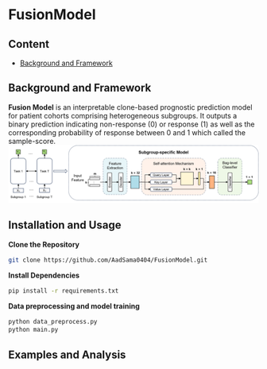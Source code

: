 # FusionModel

## Content
- [Background and Framework](https://github.com/AadSama0404/FusionModel/blob/main/README.md#background-and-framework)

## Background and Framework
**Fusion Model** is an interpretable clone-based prognostic prediction model for patient cohorts comprising heterogeneous subgroups. It outputs a binary prediction indicating non-response (0) or response (1) as well as the corresponding probability of response between 0 and 1 which called the sample-score.
![](Overview.png)

## Installation and Usage
**Clone the Repository**
```sh
git clone https://github.com/AadSama0404/FusionModel.git
```
**Install Dependencies**
```sh
pip install -r requirements.txt
```
**Data preprocessing and model training**
```sh
python data_preprocess.py
python main.py
```

## Examples and Analysis
